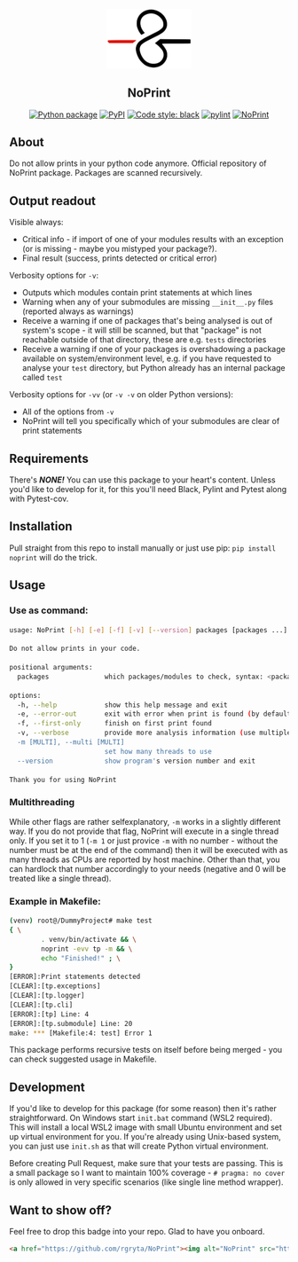 <p align="center"><a href="https://rgryta.github.io/project/noprint"><img src="https://raw.githubusercontent.com/rgryta/NoPrint/main/docs/logo.png"  width="30%" height="40%"></a></p>
<h2 align="center">NoPrint</h2>
<p align="center">
<a href="https://github.com/rgryta/NoPrint/actions/workflows/main.yml"><img alt="Python package" src="https://github.com/rgryta/NoPrint/actions/workflows/main.yml/badge.svg?branch=main"></a>
<a href="https://pypi.org/project/noprint/"><img alt="PyPI" src="https://img.shields.io/pypi/v/noprint"></a>
<a href="https://github.com/psf/black"><img alt="Code style: black" src="https://img.shields.io/badge/code%20style-black-000000.svg"></a>
<a href="https://github.com/PyCQA/pylint"><img alt="pylint" src="https://img.shields.io/badge/linting-pylint-yellowgreen"></a>
<a href="https://github.com/rgryta/NoPrint"><img alt="NoPrint" src="https://img.shields.io/badge/NoPrint-enabled-blueviolet"></a>
</p>

## About

Do not allow prints in your python code anymore. Official repository of NoPrint package. Packages are scanned recursively.

## Output readout

Visible always:
 - Critical info - if import of one of your modules results with an exception (or is missing - maybe you mistyped your package?).
 - Final result (success, prints detected or critical error)

Verbosity options for `-v`:
 - Outputs which modules contain print statements at which lines
 - Warning when any of your submodules are missing `__init__.py` files (reported always as warnings) 
 - Receive a warning if one of packages that's being analysed is out of system's scope - it will still be scanned, but that "package" is not reachable outside of that directory, these are e.g. `tests` directories
 - Receive a warning if one of your packages is overshadowing a package available on system/environment level, e.g. if you have requested to analyse your `test` directory, but Python already has an internal package called `test`

Verbosity options for `-vv` (or `-v -v` on older Python versions):
 - All of the options from `-v`
 - NoPrint will tell you specifically which of your submodules are clear of print statements

## Requirements

There's ***NONE!*** You can use this package to your heart's content. Unless you'd like to develop for it, for this you'll need Black, Pylint and Pytest along with Pytest-cov.

## Installation

Pull straight from this repo to install manually or just use pip: `pip install noprint` will do the trick.

## Usage

### Use as command:
```bash
usage: NoPrint [-h] [-e] [-f] [-v] [--version] packages [packages ...] [-m [MULTI]]

Do not allow prints in your code.

positional arguments:
  packages              which packages/modules to check, syntax: <package>[.<module> ...], e.g. noprint or noprint.cli

options:
  -h, --help            show this help message and exit
  -e, --error-out       exit with error when print is found (by default only warnings are shown)
  -f, --first-only      finish on first print found
  -v, --verbose         provide more analysis information (use multiple v's to increase logging level)
  -m [MULTI], --multi [MULTI]
                        set how many threads to use
  --version             show program's version number and exit

Thank you for using NoPrint
```

### Multithreading

While other flags are rather selfexplanatory, `-m` works in a slightly different way. If you do not provide that flag, NoPrint will execute in a single thread only. If you set it to 1 (`-m 1` or just provice `-m` with no number - without the number must be at the end of the command) then it will be executed with as many threads as CPUs are reported by host machine. Other than that, you can hardlock that number accordingly to your needs (negative and 0 will be treated like a single thread).


### Example in Makefile:
```bash
(venv) root@/DummyProject# make test
{ \
        . venv/bin/activate && \
        noprint -evv tp -m && \
        echo "Finished!" ; \
}
[ERROR]:Print statements detected
[CLEAR]:[tp.exceptions]
[CLEAR]:[tp.logger]
[CLEAR]:[tp.cli]
[ERROR]:[tp] Line: 4
[ERROR]:[tp.submodule] Line: 20
make: *** [Makefile:4: test] Error 1
```

This package performs recursive tests on itself before being merged - you can check suggested usage in Makefile. 

## Development

If you'd like to develop for this package (for some reason) then it's rather straightforward. On Windows start `init.bat` command (WSL2 required). This will install a local WSL2 image with small Ubuntu environment and set up virtual environment for you. If you're already using Unix-based system, you can just use `init.sh` as that will create Python virtual environment.

Before creating Pull Request, make sure that your tests are passing. This is a small package so I want to maintain 100% coverage - `# pragma: no cover` is only allowed in very specific scenarios (like single line method wrapper).

## Want to show off?

Feel free to drop this badge into your repo. Glad to have you onboard.

```md
<a href="https://github.com/rgryta/NoPrint"><img alt="NoPrint" src="https://img.shields.io/badge/NoPrint-enabled-blueviolet"></a>
```
